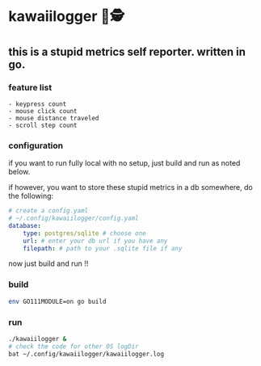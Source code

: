 # kawaiilogger 🔑🕵️

## this is a stupid metrics self reporter. written in go.

### feature list

    - keypress count
    - mouse click count
    - mouse distance traveled
    - scroll step count


### configuration
if you want to run fully local with no setup, just build and run as noted below.

if however, you want to store these stupid metrics in a db somewhere, do the following:

```yaml
# create a config.yaml
# ~/.config/kawaiilogger/config.yaml
database:
    type: postgres/sqlite # choose one
    url: # enter your db url if you have any
    filepath: # path to your .sqlite file if any
```

now just build and run !!

### build

```bash
env GO111MODULE=on go build
```

### run

```bash
./kawaiilogger &
# check the code for other OS logDir
bat ~/.config/kawaiilogger/kawaiilogger.log
```

